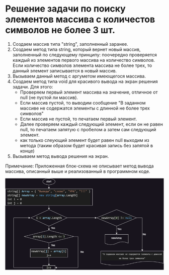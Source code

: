 # Решение задачи по поиску элементов массива с количестов символов не более 3 шт.

1. Создаем массив типа "string", заполненный заранее.
2. Создаем метод типа string, который вернет новый массив, заполненный по следующему принципу: поочередно проверяется каждый из элементов первого массива на количество символов. Если количество символов элемента массива не более трех, то данный элемент записывается в новый массив.
3. Вызываем данный метод с аргуметом имеющегося массива.
4. Создаем метод типа void для красивого вывода на экран решения задачи. Для этого:
    * Проверяем первый элемент массива на значение, отличное от null (не пустой ли массив).
    * Если массив пустой, то выводим сообщение "В заданном массиве не содержатся элементы с длинной не более трех символов"
    * Если массив не пустой, то печатаем первый элемент.
    * Далее проверяем каждый следующий элемент, если он не равен null, то печатаем запятую с пробелом а затем сам следующий элемент.
    * как только слеующий элемент будет равен null выходим из метода (таким образом будет красивая запись без запятой в конце)
5. Вызываем метод вывода решения на экран.

Примечание: Приложенная блок-схема не описывает метод вывода массива, описанный выше и реализованный в программном коде.

![Блок-схема](Diagram.png)


